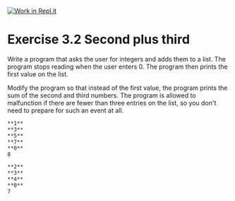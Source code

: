 [![Work in Repl.it](https://classroom.github.com/assets/work-in-replit-14baed9a392b3a25080506f3b7b6d57f295ec2978f6f33ec97e36a161684cbe9.svg)](https://classroom.github.com/online_ide?assignment_repo_id=4780631&assignment_repo_type=AssignmentRepo)
# Exercise 3.2 Second plus third

Write a program that asks the user for integers and adds them to a list. The program stops reading when the user enters 0. The program then prints the first value on the list.

Modify the program so that instead of the first value, the program prints the sum of the second and third numbers. The program is allowed to malfunction if there are fewer than three entries on the list, so you don't need to prepare for such an event at all.

```plaintext
**1**
**3**
**5**
**7**
**0**
8
```

```plaintext
**2**
**3**
**4**
**0**
7
```
